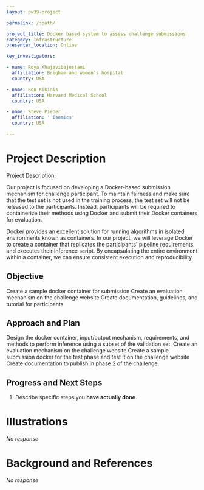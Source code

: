 ```yaml
---
layout: pw39-project

permalink: /:path/

project_title: Docker based system to assess challenge submissions
category: Infrastructure
presenter_location: Online

key_investigators:

- name: Roya Khajavibajestani
  affiliation: Brigham and women’s hospital
  country: USA

- name: Ron Kikinis
  affiliation: Harvard Medical School
  country: USA

- name: Steve Pieper
  affiliation: ' Isomics'
  country: USA

---
```


# Project Description

<!-- Add a short paragraph describing the project. -->

Project Description:

Our project is focused on developing a Docker-based submission mechanism for challenge participant. To maintain fairness and make sure that the test set is not used in the training process, the test set will not be released to the participants. Instead, participants will be required to containerize their methods using Docker and submit their Docker containers for evaluation.

Docker provides an excellent solution for running algorithms in isolated environments known as containers. In our project, we will leverage Docker to create a container that replicates the participants' pipeline requirements and executes their inference script. By encapsulating the entire environment within a container, we can ensure consistent execution and reproducibility.

## Objective

<!-- Describe here WHAT you would like to achieve (what you will have as end result). -->

Create a sample docker container for submission
Create an evaluation mechanism on the challenge website
Create documentation, guidelines, and tutorial for participants

## Approach and Plan

<!-- Describe here HOW you would like to achieve the objectives stated above. -->

Design the docker container, input/output mechanism, requirements, and methods to perform inference using a subset of the validation set.
Create an evaluation mechanism on the challenge website
Create a sample submission docker for the test phase and test it on the challenge website
Create documentation to publish in phase 2 of the challenge.

## Progress and Next Steps

<!-- Update this section as you make progress, describing of what you have ACTUALLY DONE.
     If there are specific steps that you could not complete then you can describe them here, too. -->

1.  Describe specific steps you **have actually done**.

# Illustrations

<!-- Add pictures and links to videos that demonstrate what has been accomplished. -->

*No response*

# Background and References

<!-- If you developed any software, include link to the source code repository.
     If possible, also add links to sample data, and to any relevant publications. -->

*No response*
